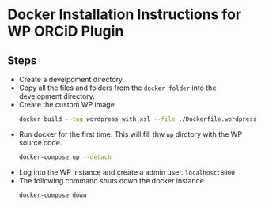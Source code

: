 # Docker Installation Instructions for WP ORCiD Plugin

## Steps
- Create a develpoment directory.
- Copy all the files and folders from the `docker folder` into the development directory.
- Create the custom WP image
  ```sh
  docker build --tag wordpress_with_xsl --file ./Dockerfile.wordpress_with_xsl .
  ```
- Run docker for the first time. This will fill thw `wp` dirctory with the WP source code.
  ```sh
  docker-compose up --detach
  ```
- Log into the WP instance and create a admin user. `localhost:8000`
- The following command shuts down the docker instance
  ```sh
  docker-compose down
  ```
  
